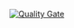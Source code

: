 [![Quality Gate](http://175.32.32.191:59000/api/badges/gate?key=MyConsoleApp&metric=coverage)](http://175.32.32.191:59000/dashboard/index/MyConsoleApp)
